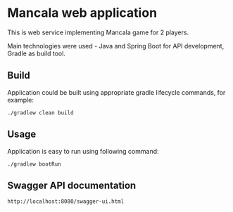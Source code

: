 # Mancala web application

This is web service implementing Mancala game for 2 players.

Main technologies were used - Java and Spring Boot for API development, Gradle as build tool.

## Build
Application could be built using appropriate gradle lifecycle commands, for example:
```
./gradlew clean build
```
## Usage
Application is easy to run using following command:
```
./gradlew bootRun
```
## Swagger API documentation
```
http://localhost:8080/swagger-ui.html
```
